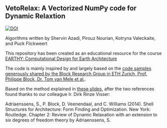## VetoRelax: A Vectorized NumPy code for Dynamic Relaxtion

[![DOI](https://zenodo.org/badge/210559564.svg)](https://zenodo.org/badge/latestdoi/210559564)

Algorithms written by Shervin Azadi, Pirouz Nourian, Kotryna Valeckaite, and Puck Flickweert

This repository has been created as an educational resource for the course [EARTHY: Computational Design for Earth Architecture](https://studiegids.tudelft.nl/a101_displayCourse.do?course_id=48987)

The code is mainly inspired by and largely based on the [code samples generously shared by the Block Research Group in ETH Zurich, Prof. Philippe Block, Dr. Tom van Mele et al.](http://block.arch.ethz.ch/blog/2014/07/dynamic-relaxation/).

Based on the method explained in [these slides](https://www.researchgate.net/publication/330425376_Dynamic_Relaxation_Force-Directed_Graph_Drawing), after the two references found thanks to our colleague Ir. Dirk Rinze Visser:

Adriaenssens, S., P. Block, D. Veenendaal, and C. Williams (2014). Shell Structures for Architecture: Form Finding and Optimization. New York: Routledge.
Chapter 2: Review of Dynamic Relaxation with an extension to six degrees of freedom theory by Adriaenssens, S.
